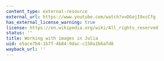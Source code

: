 ```yaml
---
content_type: external-resource
external_url: https://www.youtube.com/watch?v=DGojI9xcCfg
has_external_license_warning: true
license: https://en.wikipedia.org/wiki/All_rights_reserved
status: ''
title: Working with images in Julia
uid: e5ace7b4-1b7f-4b84-9dac-c150a1b6afd8
wayback_url: ''
---
```

